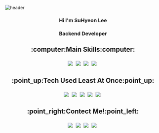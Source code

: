 ![header](https://capsule-render.vercel.app/api?type=rounded&color=76d7ea&height=300&section=header&text=Hello!%20Everyone&fontSize=90&fontColor=ffffff)

<h3 align="center">Hi I'm SuHyeon Lee 
<h3 align="center">Backend Developer 

<h2 align="center">:computer:Main Skills:computer:

<p align="center">
<img src="https://img.shields.io/badge/Java-11264f?style=flat-square&logo=java&logoColor=white"/></a>&nbsp 
<img src="https://img.shields.io/badge/Spring-11264f?style=flat-square&logo=Spring&logoColor=white"/></a>&nbsp 
<img src="https://img.shields.io/badge/SpringBoot-11264f?style=flat-square&logo=SpringBoot&logoColor=white"/></a>&nbsp 
<img src="https://img.shields.io/badge/Mysql-11264f?style=flat-square&logo=Mysql&logoColor=white"/></a>&nbsp 
</p>

<h2 align="center">:point_up:Tech Used Least At Once:point_up:

<p align="center">
<img src="https://img.shields.io/badge/JavaScript-11264f?style=flat-square&logo=JavaScript&logoColor=white"/>&nbsp 
<img src="https://img.shields.io/badge/CSS3-11264f?style=flat-square&logo=CSS3&logoColor=white"/></a>&nbsp 
<img src="https://img.shields.io/badge/HTML5-11264f?style=flat-square&logo=HTML5&logoColor=white"/></a>&nbsp 
<img src="https://img.shields.io/badge/AmazonAWS-11264f?style=flat-square&logo=AmazonAWS&logoColor=white"/></a>&nbsp 
<img src="https://img.shields.io/badge/Docker-11264f?style=flat-square&logo=Docker&logoColor=white"/></a>&nbsp 
</p>

<h2 align="center">:point_right:Contect Me!:point_left:

<p align="center">
<a href="mailto:dltngus4652@gmail.com"><img src="https://img.shields.io/badge/Gmail-11264f?style=flat-square&logo=Gmail&logoColor=white"/></a>&nbsp 
<a href="https://www.instagram.com/lesh_d_iary/"><img src="https://img.shields.io/badge/Instagram-11264f?style=flat-square&logo=Instagram&logoColor=white"/></a>&nbsp 
<a href="https://www.linkedin.com/in/suhyeon-lee-44a016229/"><img src="https://img.shields.io/badge/LinkedIn-11264f?style=flat-square&logo=LinkedIn&logoColor=white"/></a>&nbsp 
<a href="https://leesuhyeon97.github.io/"><img src="https://img.shields.io/badge/GithubPages-11264f?style=flat-square&logo=GithubPages&logoColor=white"/></a>&nbsp 
</p>

